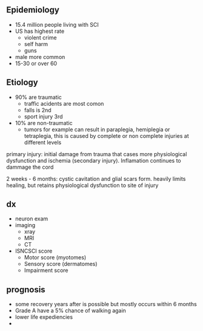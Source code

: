 ## Epidemiology

- 15.4 million people living with SCI
- US has highest rate
	- violent crime
	- self harm
	- guns
- male more common
- 15-30 or over 60



## Etiology
- 90% are traumatic
	- traffic acidents are most comon
	- falls is 2nd
	- sport injury 3rd
- 10% are non-traumatic
	- tumors for example
can result in paraplegia, hemiplegia or tetraplegia, this is caused by complete or non complete injuries at different levels

primary injury:
initial damage from trauma that cases more physiological dysfunction and ischemia (secondary injury). Inflamation continues to dammage the cord

2 weeks - 6 months:
cystic cavitation and glial scars form. heavily limits healing, but retains physiological dysfunction to site of injury

## dx
- neuron exam
- imaging
	- xray
	- MRI
	- CT
- ISNCSCI score
	- Motor score (myotomes)
	- Sensory score (dermatomes)
	- Impairment score
## prognosis
- some recovery years after is possible but mostly occurs within 6 months
- Grade A have a 5% chance of walking again
- lower life expediencies
- 

